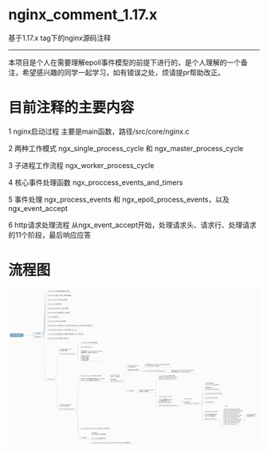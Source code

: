 # nginx_comment_1.17.x

基于1.17.x tag下的nginx源码注释

------------------------------

本项目是个人在需要理解epoll事件模型的前提下进行的，是个人理解的一个备注，希望感兴趣的同学一起学习，如有错误之处，烦请提pr帮助改正。

# 目前注释的主要内容

1 nginx启动过程
主要是main函数，路径/src/core/nginx.c

2 两种工作模式
ngx_single_process_cycle 和 ngx_master_process_cycle

3 子进程工作流程
ngx_worker_process_cycle

4 核心事件处理函数
ngx_proccess_events_and_timers

5 事件处理
ngx_process_events 和 ngx_epoll_process_events，以及ngx_event_accept

6 http请求处理流程
从ngx_event_accept开始，处理请求头、请求行、处理请求的11个阶段，最后响应应答

# 流程图

![nginx启动流程图](https://github.com/HelloMrShu/nginx_comment_1.17.x/blob/master/images/nginx%2B%E5%90%AF%E5%8A%A8%E8%BF%87%E7%A8%8B.png)


